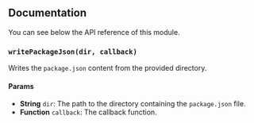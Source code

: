 ## Documentation

You can see below the API reference of this module.

### `writePackageJson(dir, callback)`
Writes the `package.json` content from the provided directory.

#### Params
- **String** `dir`: The path to the directory containing the `package.json` file.
- **Function** `callback`: The callback function.

